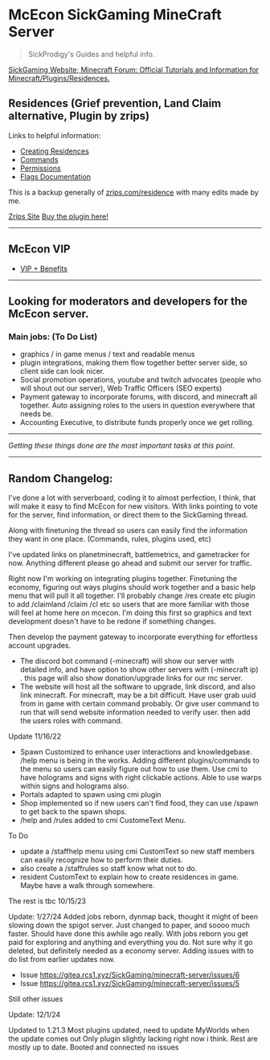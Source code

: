 # McEcon SickGaming MineCraft Server
> SickProdigy's Guides and helpful info.

[SickGaming Website; Minecraft Forum: Official Tutorials and Information for Minecraft/Plugins/Residences.](https://www.sickgaming.net/forum-103.html)

## Residences (Grief prevention, Land Claim alternative, Plugin by zrips)
Links to helpful information:
* [Creating Residences](Residences/Creating-Residences.md)
* [Commands](Residences/Commands.md)
* [Permissions](Residences/Permissions.md)
* [Flags Documentation](Residences/Flags-Documentation.md)

This is a backup generally of [zrips.com/residence](https://www.zrips.net/residence/) with many edits made by me. 

[Zrips Site](https://www.zrips.net/residence/)
[Buy the plugin here!](https://www.spigotmc.org/resources/residence-1-7-10-up-to-1-19.11480/)

---

## McEcon VIP
* [VIP + Benefits](VIP.md)

---

## Looking for moderators and developers for the McEcon server.

### Main jobs: (To Do List)
* graphics / in game menus / text and readable menus
* plugin integrations, making them flow together better server side, so client side can look nicer.
* Social promotion operations, youtube and twitch advocates (people who will shout out our server), Web Traffic Officers (SEO experts)
* Payment gateway to incorporate forums, with discord, and minecraft all together. Auto assigning roles to the users in question everywhere that needs be.
* Accounting Executive, to distribute funds properly once we get rolling.

---

*Getting these things done are the most important tasks at this point.*

---

## Random Changelog:

I've done a lot with serverboard, coding it to almost perfection, I think, that will make it easy to find McEcon for new visitors. With links pointing to vote for the server, find information, or direct them to the SickGaming thread.

Along with finetuning the thread so users can easily find the information they want in one place. (Commands, rules, plugins used, etc)

I've updated links on planetminecraft, battlemetrics, and gametracker for now. Anything different please go ahead and submit our server for traffic.

Right now I'm working on integrating plugins together. Finetuning the economy, figuring out ways plugins should work together and a basic help menu that will pull it all together.
I'll probably change /res create etc plugin to add /claimland /claim /cl etc so users that are more familiar with those will feel at home here on mcecon.
I'm doing this first so graphics and text development doesn't have to be redone if something changes.

Then develop the payment gateway to incorporate everything for effortless account upgrades.
- The discord bot command (-minecraft) will show our server with detailed info, and have option to show other servers with (-minecraft ip) . this page will also show donation/upgrade links for our mc server.
- The website will host all the software to upgrade, link discord, and also link minecraft. For minecraft, may be a bit difficult. Have user grab uuid from in game with certain command probably. Or give user command to run that will send website information needed to verify user. then add the users roles with command.

Update 11/16/22
- Spawn Customized to enhance user interactions and knowledgebase. /help menu is being in the works. Adding different plugins/commands to the menu so users can easily figure out how to use them. Use cmi to have holograms and signs with right clickable actions. Able to use warps within signs and holograms also.
- Portals adapted to spawn using cmi plugin
- Shop implemented so if new users can't find food, they can use /spawn to get back to the spawn shops.
- /help and /rules added to cmi CustomeText Menu.


To Do
- update a /staffhelp menu using cmi CustomText so new staff members can easily recognize how to perform their duties.
- also create a /staffrules so staff know what not to do.
- resident CustomText to explain how to create residences in game. Maybe have a walk through somewhere.

The rest is tbc
10/15/23

Update: 1/27/24
Added jobs reborn, dynmap back, thought it might of been slowing down the spigot server.
Just changed to paper, and soooo much faster. Should have done this awhile ago really.
With jobs reborn you get paid for exploring and anything and everything you do.
Not sure why it go deleted, but definitely needed as a economy server. Adding issues with to do list from earlier updates now.
- Issue https://gitea.rcs1.xyz/SickGaming/minecraft-server/issues/6
- Issue https://gitea.rcs1.xyz/SickGaming/minecraft-server/issues/5

Still other issues

Update: 12/1/24

Updated to 1.21.3
Most plugins updated, need to update MyWorlds when the update comes out
Only plugin slightly lacking right now i think. Rest are mostly up to date.
Booted and connected no issues